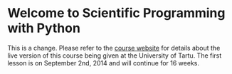 # Welcome to Scientific Programming with Python
This is a change.
Please refer to the
[course website](http://schryer.github.io/python_course_material) for
details about the live version of this course being given at the
University of Tartu.  The first lesson is on September 2nd, 2014 and
will continue for 16 weeks.
